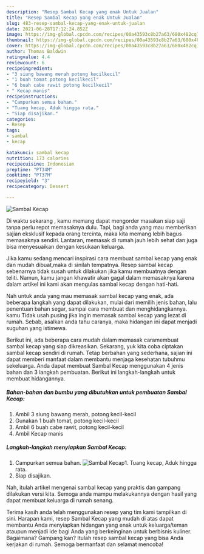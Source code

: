 ```yaml
---
description: "Resep Sambal Kecap yang enak Untuk Jualan"
title: "Resep Sambal Kecap yang enak Untuk Jualan"
slug: 483-resep-sambal-kecap-yang-enak-untuk-jualan
date: 2021-06-28T17:12:24.852Z
image: https://img-global.cpcdn.com/recipes/00a43593c8b27a63/680x482cq70/sambal-kecap-foto-resep-utama.jpg
thumbnail: https://img-global.cpcdn.com/recipes/00a43593c8b27a63/680x482cq70/sambal-kecap-foto-resep-utama.jpg
cover: https://img-global.cpcdn.com/recipes/00a43593c8b27a63/680x482cq70/sambal-kecap-foto-resep-utama.jpg
author: Thomas Baldwin
ratingvalue: 4.4
reviewcount: 6
recipeingredient:
- "3 siung bawang merah potong kecilkecil"
- "1 buah tomat potong kecilkecil"
- "6 buah cabe rawit potong kecilkecil"
- " Kecap manis"
recipeinstructions:
- "Campurkan semua bahan."
- "Tuang kecap, Aduk hingga rata."
- "Siap disajikan."
categories:
- Resep
tags:
- sambal
- kecap

katakunci: sambal kecap 
nutrition: 173 calories
recipecuisine: Indonesian
preptime: "PT34M"
cooktime: "PT37M"
recipeyield: "3"
recipecategory: Dessert

---
```



![Sambal Kecap](https://img-global.cpcdn.com/recipes/00a43593c8b27a63/680x482cq70/sambal-kecap-foto-resep-utama.jpg)

Di waktu  sekarang , kamu memang dapat mengorder masakan siap saji tanpa perlu repot memasaknya dulu. Tapi, bagi anda yang mau memberikan sajian eksklusif kepada orang tercinta, maka kita memang lebih bagus memasaknya sendiri. Lantaran, memasak di rumah jauh lebih sehat dan juga bisa menyesuaikan dengan kesukaan keluarga.

Jika kamu sedang mencari inspirasi cara membuat sambal kecap yang enak dan mudah dibuat,maka di sinilah tempatnya. Resep sambal kecap  sebenarnya tidak susah untuk dilakukan jika kamu membuatnya dengan teliti. Namun, kamu jangan khawatir akan gagal dalam memasaknya 
karena dalam artikel ini kami akan mengulas sambal kecap dengan hati-hati.  



Nah untuk anda yang mau memasak sambal kecap yang enak, ada beberapa langkah yang dapat dilakukan, mulai dari memilih jenis bahan, lalu penentuan bahan segar, sampai cara membuat dan menghidangkannya. kamu Tidak usah pusing jika ingin memasak sambal kecap yang lezat di rumah. Sebab, asalkan anda  tahu caranya, maka hidangan ini dapat menjadi suguhan yang istimewa.

Berikut ini, ada beberapa cara mudah dalam memasak caramembuat sambal kecap yang siap dikreasikan. Sekarang, yuk kita coba ciptakan sambal kecap sendiri di rumah. Tetap berbahan yang sederhana, sajian ini dapat memberi manfaat dalam membantu menjaga kesehatan tubuhmu sekeluarga. Anda dapat membuat Sambal Kecap menggunakan 4 jenis bahan dan 3 langkah pembuatan. Berikut ini langkah-langkah untuk membuat hidangannya.

<!--inarticleads1-->

##### Bahan-bahan dan bumbu yang dibutuhkan untuk pembuatan Sambal Kecap:

1. Ambil 3 siung bawang merah, potong kecil-kecil
1. Gunakan 1 buah tomat, potong kecil-kecil
1. Ambil 6 buah cabe rawit, potong kecil-kecil
1. Ambil  Kecap manis




<!--inarticleads2-->

##### Langkah-langkah menyiapkan Sambal Kecap:

1. Campurkan semua bahan.
<img src="https://img-global.cpcdn.com/steps/4c2ef90b81d1f806/160x128cq70/sambal-kecap-langkah-memasak-1-foto.jpg" alt="Sambal Kecap">1. Tuang kecap, Aduk hingga rata.
1. Siap disajikan.




Nah, itulah artikel mengenai  sambal kecap  yang praktis dan gampang dilakukan versi kita. Semoga anda mampu melakukannya dengan hasil yang dapat membuat keluarga di rumah senang. 

Terima kasih anda telah menggunakan resep yang tim kami tampilkan di sini. Harapan kami, resep  Sambal Kecap yang mudah di atas dapat membantu Anda menyiapkan hidangan yang enak untuk keluarga/teman ataupun menjadi ide bagi Anda yang berkeinginan untuk berbisnis kuliner. Bagaimana? Gampang kan? Itulah resep sambal kecap yang bisa Anda kerjakan di rumah. Semoga bermanfaat dan selamat mencoba!

